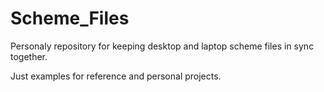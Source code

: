 Scheme_Files
============

Personaly repository for keeping desktop and laptop scheme files in sync together.


Just examples for reference and personal projects.
